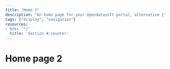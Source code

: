 ```yaml
---
title: "Home 2"
description: "An home page for your Opendatasoft portal, alternative 2"
tags: ["display", "navigation"]
resources:
- src: '*/'
  title: 'Section #:counter'
---
```



# Home page 2

